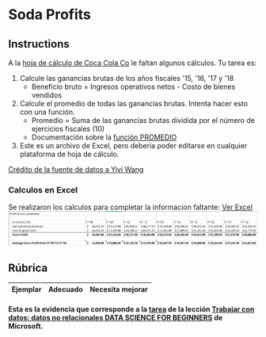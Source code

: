 # Soda Profits

## Instructions

A la [hoja de cálculo de Coca Cola Co](./CocaColaCo.xlsx) le faltan algunos cálculos. Tu tarea es:

1. Calcule las ganancias brutas de los años fiscales '15, '16, '17 y '18
    - Beneficio bruto = Ingresos operativos netos - Costo de bienes vendidos
1. Calcule el promedio de todas las ganancias brutas. Intenta hacer esto con una función.
    - Promedio = Suma de las ganancias brutas dividida por el número de ejercicios fiscales (10)
    - Documentación sobre la [función PROMEDIO](https://support.microsoft.com/en-us/office/average-function-047bac88-d466-426c-a32b-8f33eb960cf6)
1. Este es un archivo de Excel, pero debería poder editarse en cualquier plataforma de hoja de cálculo.

[Crédito de la fuente de datos a Yiyi Wang](https://www.kaggle.com/yiyiwang0826/cocacola-excel)

### Calculos en Excel

Se realizaron los calculos para completar la informacion faltante: <a href="./CocaColaCo.xlsx">Ver Excel</a>
![Excel Coca-cola](image.png)

## Rúbrica

Ejemplar | Adecuado | Necesita mejorar
--- | --- | -- |

#### Esta es la evidencia que corresponde a la <a href="https://github.com/microsoft/Data-Science-For-Beginners/blob/main/2-Working-With-Data/06-non-relational/assignment.md">tarea</a> de la lección <a href="https://github.com/microsoft/Data-Science-For-Beginners/blob/main/2-Working-With-Data/06-non-relational/README.md">Trabajar con datos: datos no relacionales<a href="https://github.com/microsoft/Data-Science-For-Beginners/tree/main"> DATA SCIENCE FOR BEGINNERS</a> de Microsoft.